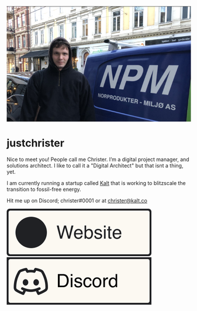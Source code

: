 <img src="https://github.com/justchrister/justchrister/blob/601a67819a3fad880815f0925872af3365145cf7/npm.png?raw=true" alt=""/>


<h1>justchrister</h1>

Nice to meet you! People call me Christer. I’m a digital project manager, and solutions architect. I like to call it a "Digital Architect" but that isnt a thing, yet.

I am currently running a startup called <a href="https://kalt.co">Kalt</a> that is working to blitzscale the transition to fossil-free energy.


Hit me up on Discord; christer#0001 or at christer@kalt.co

<img src="https://raw.githubusercontent.com/justchrister/justchrister/main/website.svg" alt="">

<img src="https://raw.githubusercontent.com/justchrister/justchrister/main/discord.svg" alt="">
